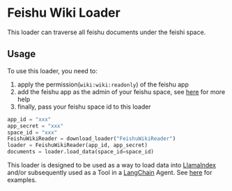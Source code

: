 # Feishu Wiki Loader

This loader can traverse all feishu documents under the feishi space.

## Usage

To use this loader, you need to:

1. apply the permission(`wiki:wiki:readonly`) of the feishu app
2. add the feishu app as the admin of your feishu space, see [here](https://open.feishu.cn/document/server-docs/docs/wiki-v2/wiki-qa#b5da330b) for more help
3. finally, pass your feishu space id to this loader

```python
app_id = "xxx"
app_secret = "xxx"
space_id = "xxx"
FeishuWikiReader = download_loader("FeishuWikiReader")
loader = FeishuWikiReader(app_id, app_secret)
documents = loader.load_data(space_id=space_id)
```

This loader is designed to be used as a way to load data into [LlamaIndex](https://github.com/run-llama/llama_index/tree/main/llama_index) and/or subsequently used as a Tool in a [LangChain](https://github.com/hwchase17/langchain) Agent. See [here](https://github.com/emptycrown/llama-hub/tree/main) for examples.
